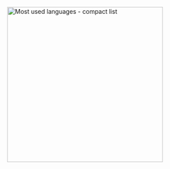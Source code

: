 <p align="left">
  <img src="./metrics_langs_compact.svg" alt="Most used languages - compact list" width="360" />
</p>
